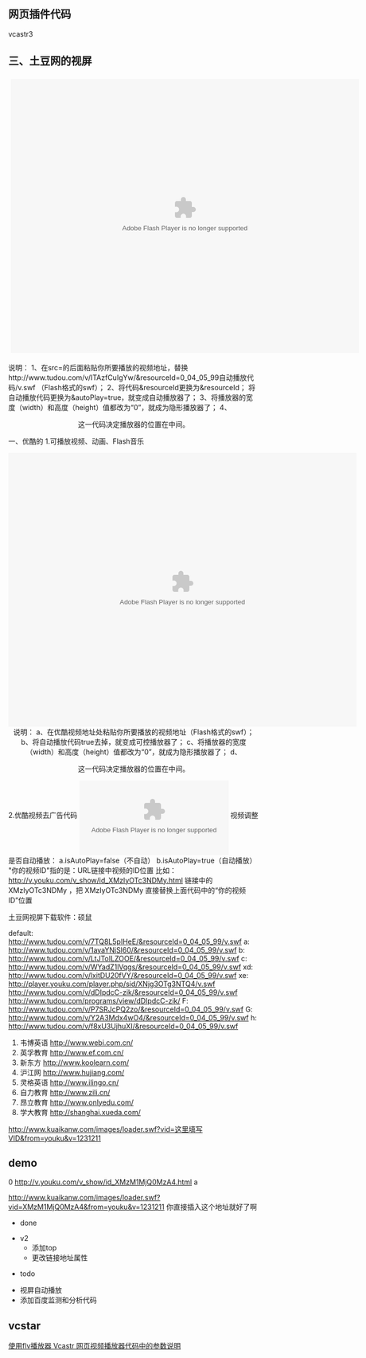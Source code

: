 网页插件代码
-----------
vcastr3


三、土豆网的视屏
---------------
<P align=center><EMBED style="MARGIN: 5px" height=550 type=application/x-shockwave-flash pluginspage=http://www.macromedia.com/go/getflashplayer width=700 src=http://www.tudou.com/v/ITAzfCuIgYw/&amp;resourceId=0_04_05_99自动播放代码/v.swf ALLOWNETWORKING="internal" QUALITY="high" INVOKEURLS="false" WMODE="transparent" ></EMBED></P>
说明：
       1、在src=的后面粘贴你所要播放的视频地址，替换http://www.tudou.com/v/ITAzfCuIgYw/&amp;resourceId=0_04_05_99自动播放代码/v.swf （Flash格式的swf）；
2、将代码&amp;resourceId更换为&amp;resourceId； 将自动播放代码更换为&amp;autoPlay=true，就变成自动播放器了；
3、将播放器的宽度（width）和高度（height）值都改为“0”，就成为隐形播放器了；
4、<p align=center>这一代码决定播放器的位置在中间。

一、优酷的
1.可播放视频、动画、Flash音乐
<p align=center><EMBED align=middle src=优酷视频地址  width=700 height=550 type=application/x-shockwave-flash wmode="opaque"
flashvars ="isAutoPlay=true" quality="high"></EMBED>
说明：
       a、在优酷视频地址处粘贴你所要播放的视频地址（Flash格式的swf）；
b、将自动播放代码true去掉，就变成可控播放器了；
c、将播放器的宽度（width）和高度（height）值都改为“0”，就成为隐形播放器了；
 d、<p align=center>这一代码决定播放器的位置在中间。

2.优酷视频去广告代码
<embed src=" http://static.youku.com/v1.0.0149/v/swf/qplayer_rtmp.swf?VideoIDS=你的视频ID&winType=adshow&isAutoPlay=true" quality="high" width="宽度" height="高度" align="middle" type="application/x-shockwave-flash"></embed>
视频调整是否自动播放：
a.isAutoPlay=false（不自动）
b.isAutoPlay=true（自动播放）
"你的视频ID"指的是：URL链接中视频的ID位置
比如：http://v.youku.com/v_show/id_XMzIyOTc3NDMy.html 链接中的 XMzIyOTc3NDMy ，把 XMzIyOTc3NDMy 直接替换上面代码中的“你的视频ID”位置


土豆网视屏下载软件：硕鼠


default: http://www.tudou.com/v/7TQ8L5pIHeE/&resourceId=0_04_05_99/v.swf
a: http://www.tudou.com/v/1ayaYNjSl60/&resourceId=0_04_05_99/v.swf
b: http://www.tudou.com/v/LtJToILZOOE/&resourceId=0_04_05_99/v.swf
c: http://www.tudou.com/v/WYadZ1lVqgs/&resourceId=0_04_05_99/v.swf
xd: http://www.tudou.com/v/lxitDU20fVY/&resourceId=0_04_05_99/v.swf
xe: http://player.youku.com/player.php/sid/XNjg3OTg3NTQ4/v.swf
   http://www.tudou.com/v/dDIpdcC-zik/&resourceId=0_04_05_99/v.swf
   http://www.tudou.com/programs/view/dDIpdcC-zik/
F: http://www.tudou.com/v/P7SRJcPQ2zo/&resourceId=0_04_05_99/v.swf
G: http://www.tudou.com/v/Y2A3Mdx4wO4/&resourceId=0_04_05_99/v.swf
h: http://www.tudou.com/v/f8xU3UjhuXI/&resourceId=0_04_05_99/v.swf


1. 韦博英语 http://www.webi.com.cn/
2. 英孚教育 http://www.ef.com.cn/
3. 新东方 http://www.koolearn.com/
4. 沪江网 http://www.hujiang.com/
5. 灵格英语 http://www.ilingo.cn/
6. 自力教育 http://www.zili.cn/
7. 昂立教育 http://www.onlyedu.com/
8. 学大教育 http://shanghai.xueda.com/



http://www.kuaikanw.com/images/loader.swf?vid=这里填写VID&from=youku&v=1231211

demo
------
0 http://v.youku.com/v_show/id_XMzM1MjQ0MzA4.html
a 

http://www.kuaikanw.com/images/loader.swf?vid=XMzM1MjQ0MzA4&from=youku&v=1231211
你直接插入这个地址就好了啊




* done
- v2 
  - 添加top
  - 更改链接地址属性

* todo
- 视屏自动播放
- 添加百度监测和分析代码 



vcstar
------
[使用flv播放器 Vcastr 网页视频播放器代码中的参数说明](http://blog.csdn.net/willonboy/article/details/4425366)

<script type="text/javascript">
var swf_width=240
var swf_height=240
var texts=’幸福的脚丫预告片’
var files=’http://www.ruochi.com/product/vcastr/flv/happy_feet.flv’
document.write(’<object classid="clsid:d27cdb6e-ae6d-11cf-96b8-444553540000" codebase="http://fpdownload.macromedia.com/pub/shockwave/cabs/flash/swflash.cab#version=6,0,0,0" width="’+ swf_width +’" height="’+ swf_height +’">’);
document.write(’<param name="movie" value="http://www.ruochi.com/product/vcastr2/vcastr22.swf"><param name="quality" value="high">’);
document.write(’<param name="menu" value="false"><param name="allowFullScreen" value="true" />’);
document.write(’<param name="FlashVars" value="vcastr_file=’+files+’&vcastr_title=’+texts+’">’);
document.write(’<embed src="http://www.ruochi.com/product/vcastr2/vcastr22.swf" allowFullScreen="true" FlashVars="vcastr_file=’+files+’&vcastr_title=’+texts+’" menu="false" quality="high" width="’+ swf_width +’" height="’+ swf_height +’" type="application/x-shockwave-flash" pluginspage="http://www.macromedia.com/go/getflashplayer" />’); document.write(’</object>’);
</script>




<!-- videoObject -->
  <script id="videoObject" type="x-jquery-tmpl">
    <object classid="clsid:d27cdb6e-ae6d-11cf-96b8-444553540000" codebase="http://fpdownload.macromedia.com/pub/shockwave/cabs/flash/swflash.cab#version=7,0,0,0" width="864" height="526" id="video-ob" dataid="${videoId}" align="middle">
    <param name="allowScriptAccess" value="sameDomain" />
    <param name="movie" value="http://www.tudou.com/v/${videoId}/&resourceId=0_04_05_99/v.swf" />
    <param name="quality" value="high" />
    <param name="bgcolor" value="#ffffff" />
    <param name="wmode" value="transparent" />
    <embed id="video-src" src="http://www.tudou.com/v/${videoId}/&amp;resourceId=0_04_05_99&amp;autoPlay=true/v.swf" mce_src="http://www.tudou.com/v/${videoId}/&amp;resourceId=0_04_05_99&amp;autoPlay=true/v.swf" quality="high" bgcolor="#ffffff" width="864" height="526" name="mymovie" align="middle" allowScriptAccess="sameDomain" type="application/x-shockwave-flash" pluginspage="http://www.macromedia.com/go/getflashplayer" wmode="transparent"/>
    </object>
  </script>